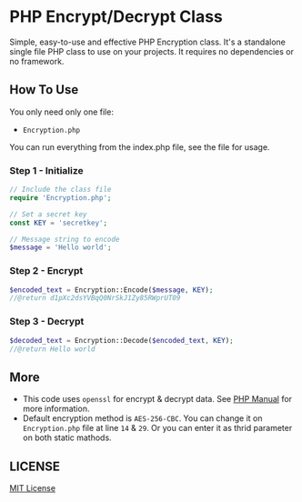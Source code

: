 # PHP Encrypt/Decrypt Class
Simple, easy-to-use and effective PHP Encryption class.
It's a standalone single file PHP class to use on your projects. It requires no dependencies or no framework.

## How To Use
You only need only one file:

 - `Encryption.php`

You can run everything from the index.php file, see the file for usage.

### Step 1 - Initialize
```php
// Include the class file
require 'Encryption.php';

// Set a secret key
const KEY = 'secretkey';

// Message string to encode
$message = 'Hello world';
```

### Step 2 - Encrypt
```php
$encoded_text = Encryption::Encode($message, KEY);
//@return d1pXc2dsYVBqQ0NrSkJ1Zy85RWprUT09
```

### Step 3 - Decrypt
```php
$decoded_text = Encryption::Decode($encoded_text, KEY);
//@return Hello world
```

## More
- This code uses `openssl` for encrypt & decrypt data. See [PHP Manual](https://www.php.net/manual/en/book.openssl.php) for more information.
- Default encryption method is `AES-256-CBC`. You can change it on `Encryption.php` file at line `14` & `29`. Or you can enter it as thrid parameter on both static mathods.

## LICENSE
[MIT License](LICENSE)



